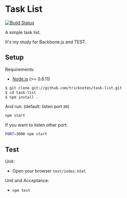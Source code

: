 # Task List

[![Build Status](https://secure.travis-ci.org/tricknotes/task-list.png)](http://travis-ci.org/tricknotes/task-list)

A simple task list.

It's my study for Backbone.js and TEST.

## Setup

Requirements:

* [Node.js](http://nodejs.org/) (>= 0.6.11)

``` sh
$ git clone git://github.com/tricknotes/task-list.git
$ cd task-list
$ npm install .
```

And run: (default: listen port `80`)

``` sh
npm start
```

If you want to listen other port:

``` sh
PORT=3000 npm start
```

## Test

Unit:

* Open your browser `test/index.html`

Unit and Acceptance:

* `npm test`
